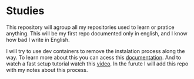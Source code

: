 Studies
==
This repository will agroup all my repositories used to learn or pratice anything.
This will be my first repo documented only in english, and I know how bad I write in English.

I will try to use dev containers to remove the instalation process along the way. To learn more about this you can acess this [documentation][1].
And to watch a fast setup tutorial watch this [video][2]. In the furute I will add this repo with my notes about this process.


[1]: https://code.visualstudio.com/docs/remote/create-dev-container
[2]: https://www.youtube.com/watch?v=fPtGgOJykTM&t=2s